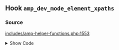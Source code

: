 ## Hook `amp_dev_mode_element_xpaths`

### Source

[includes/amp-helper-functions.php:1553](https://github.com/ampproject/amp-wp/blob/develop/includes/amp-helper-functions.php#L1553)

<details>
<summary>Show Code</summary>
```php
$dev_mode_xpaths = (array) apply_filters( 'amp_dev_mode_element_xpaths', [] );```
</details>
